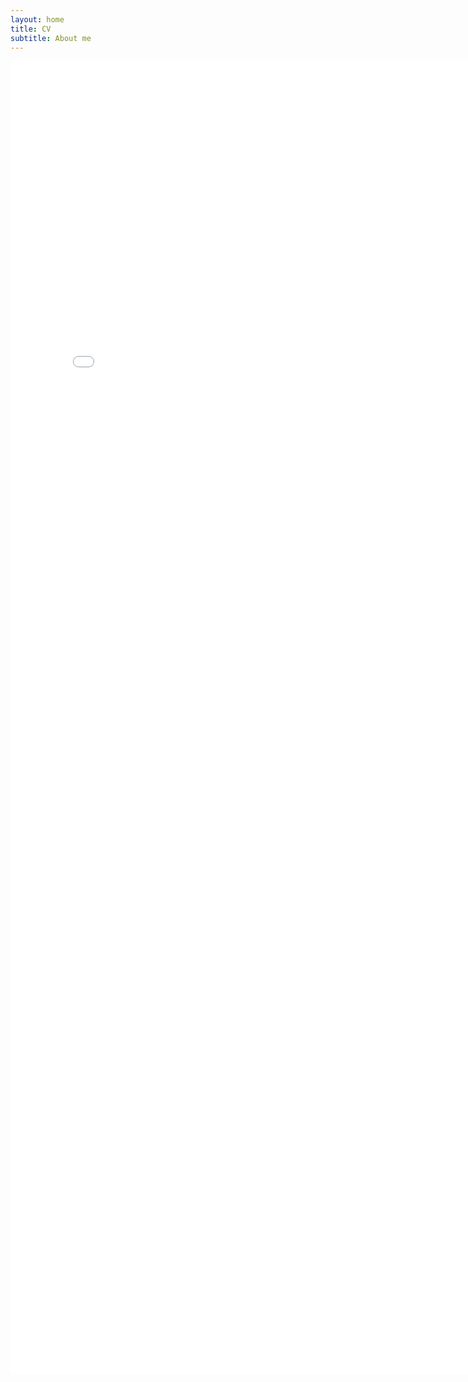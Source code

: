 ```yaml
---
layout: home
title: CV
subtitle: About me
---
```

<embed src="cv.pdf" width="800px" height="2100px" />

